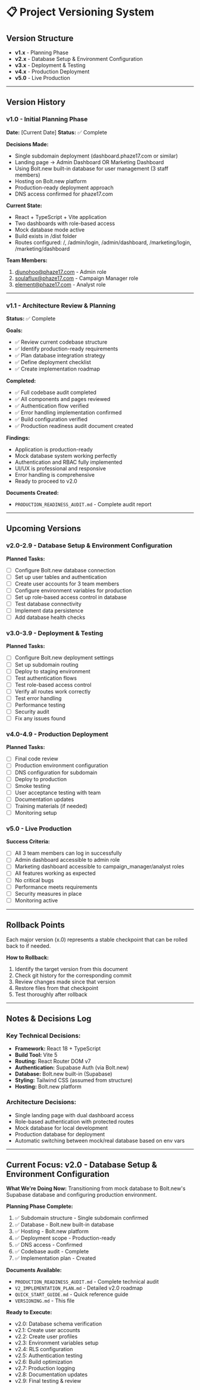 # 📋 Project Versioning System

## Version Structure
- **v1.x** - Planning Phase
- **v2.x** - Database Setup & Environment Configuration
- **v3.x** - Deployment & Testing
- **v4.x** - Production Deployment
- **v5.0** - Live Production

---

## Version History

### v1.0 - Initial Planning Phase
**Date:** [Current Date]
**Status:** ✅ Complete

**Decisions Made:**
- Single subdomain deployment (dashboard.phaze17.com or similar)
- Landing page → Admin Dashboard OR Marketing Dashboard
- Using Bolt.new built-in database for user management (3 staff members)
- Hosting on Bolt.new platform
- Production-ready deployment approach
- DNS access confirmed for phaze17.com

**Current State:**
- React + TypeScript + Vite application
- Two dashboards with role-based access
- Mock database mode active
- Build exists in /dist folder
- Routes configured: /, /admin/login, /admin/dashboard, /marketing/login, /marketing/dashboard

**Team Members:**
1. djunohoo@phaze17.com - Admin role
2. soulaflux@phaze17.com - Campaign Manager role
3. element@phaze17.com - Analyst role

---

### v1.1 - Architecture Review & Planning
**Status:** ✅ Complete

**Goals:**
- ✅ Review current codebase structure
- ✅ Identify production-ready requirements
- ✅ Plan database integration strategy
- ✅ Define deployment checklist
- ✅ Create implementation roadmap

**Completed:**
- ✅ Full codebase audit completed
- ✅ All components and pages reviewed
- ✅ Authentication flow verified
- ✅ Error handling implementation confirmed
- ✅ Build configuration verified
- ✅ Production readiness audit document created

**Findings:**
- Application is production-ready
- Mock database system working perfectly
- Authentication and RBAC fully implemented
- UI/UX is professional and responsive
- Error handling is comprehensive
- Ready to proceed to v2.0

**Documents Created:**
- `PRODUCTION_READINESS_AUDIT.md` - Complete audit report

---

## Upcoming Versions

### v2.0-2.9 - Database Setup & Environment Configuration
**Planned Tasks:**
- [ ] Configure Bolt.new database connection
- [ ] Set up user tables and authentication
- [ ] Create user accounts for 3 team members
- [ ] Configure environment variables for production
- [ ] Set up role-based access control in database
- [ ] Test database connectivity
- [ ] Implement data persistence
- [ ] Add database health checks

### v3.0-3.9 - Deployment & Testing
**Planned Tasks:**
- [ ] Configure Bolt.new deployment settings
- [ ] Set up subdomain routing
- [ ] Deploy to staging environment
- [ ] Test authentication flows
- [ ] Test role-based access control
- [ ] Verify all routes work correctly
- [ ] Test error handling
- [ ] Performance testing
- [ ] Security audit
- [ ] Fix any issues found

### v4.0-4.9 - Production Deployment
**Planned Tasks:**
- [ ] Final code review
- [ ] Production environment configuration
- [ ] DNS configuration for subdomain
- [ ] Deploy to production
- [ ] Smoke testing
- [ ] User acceptance testing with team
- [ ] Documentation updates
- [ ] Training materials (if needed)
- [ ] Monitoring setup

### v5.0 - Live Production
**Success Criteria:**
- [ ] All 3 team members can log in successfully
- [ ] Admin dashboard accessible to admin role
- [ ] Marketing dashboard accessible to campaign_manager/analyst roles
- [ ] All features working as expected
- [ ] No critical bugs
- [ ] Performance meets requirements
- [ ] Security measures in place
- [ ] Monitoring active

---

## Rollback Points

Each major version (x.0) represents a stable checkpoint that can be rolled back to if needed.

**How to Rollback:**
1. Identify the target version from this document
2. Check git history for the corresponding commit
3. Review changes made since that version
4. Restore files from that checkpoint
5. Test thoroughly after rollback

---

## Notes & Decisions Log

### Key Technical Decisions:
- **Framework:** React 18 + TypeScript
- **Build Tool:** Vite 5
- **Routing:** React Router DOM v7
- **Authentication:** Supabase Auth (via Bolt.new)
- **Database:** Bolt.new built-in (Supabase)
- **Styling:** Tailwind CSS (assumed from structure)
- **Hosting:** Bolt.new platform

### Architecture Decisions:
- Single landing page with dual dashboard access
- Role-based authentication with protected routes
- Mock database for local development
- Production database for deployment
- Automatic switching between mock/real database based on env vars

---

## Current Focus: v2.0 - Database Setup & Environment Configuration

**What We're Doing Now:**
Transitioning from mock database to Bolt.new's Supabase database and configuring production environment.

**Planning Phase Complete:**
1. ✅ Subdomain structure - Single subdomain confirmed
2. ✅ Database - Bolt.new built-in database
3. ✅ Hosting - Bolt.new platform
4. ✅ Deployment scope - Production-ready
5. ✅ DNS access - Confirmed
6. ✅ Codebase audit - Complete
7. ✅ Implementation plan - Created

**Documents Available:**
- `PRODUCTION_READINESS_AUDIT.md` - Complete technical audit
- `V2_IMPLEMENTATION_PLAN.md` - Detailed v2.0 roadmap
- `QUICK_START_GUIDE.md` - Quick reference guide
- `VERSIONING.md` - This file

**Ready to Execute:**
- v2.0: Database schema verification
- v2.1: Create user accounts
- v2.2: Create user profiles
- v2.3: Environment variables setup
- v2.4: RLS configuration
- v2.5: Authentication testing
- v2.6: Build optimization
- v2.7: Production logging
- v2.8: Documentation updates
- v2.9: Final testing & review